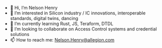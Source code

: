 - 👋 Hi, I’m Nelson Henry
- 👀 I’m interested in Silicon industry / IC innovations, interoperable standards, digital twins, dancing
- 🌱 I’m currently learning Rust, JS, Teraform, DTDL
- 💞️ I’m looking to collaborate on Access Control systems and credential solutions
- 📫 How to reach me: Nelson.Henry@allegion.com
